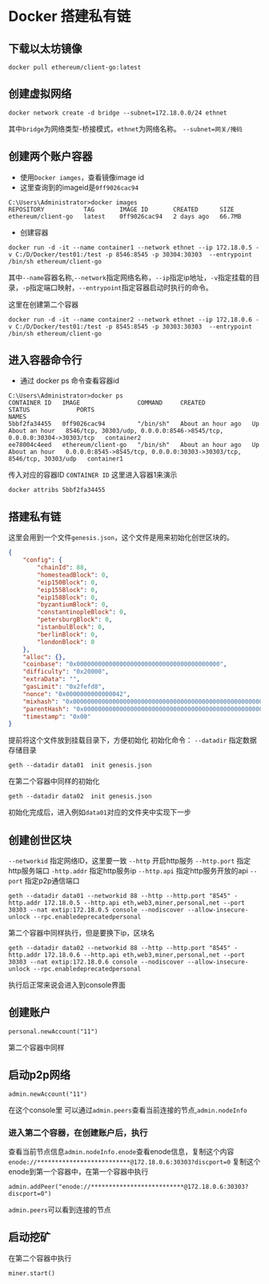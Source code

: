 # Docker 搭建私有链

## 下载以太坊镜像
```shell
docker pull ethereum/client-go:latest
```

## 创建虚拟网络
```shell
docker network create -d bridge --subnet=172.18.0.0/24 ethnet
```
其中`bridge`为网络类型-桥接模式，`ethnet`为网络名称。
`--subnet=网关/掩码`

## 创建两个账户容器
* 使用`Docker iamges`，查看镜像image id
* 这里查询到的imageid是`0ff9026cac94`
```shell
C:\Users\Administrator>docker images
REPOSITORY           TAG       IMAGE ID       CREATED      SIZE
ethereum/client-go   latest    0ff9026cac94   2 days ago   66.7MB
```
* 创建容器
```shell
docker run -d -it --name container1 --network ethnet --ip 172.18.0.5 -v C:/D/Docker/test01:/test -p 8546:8545 -p 30304:30303  --entrypoint /bin/sh ethereum/client-go
```
其中`--name`容器名称,`--network`指定网络名称，`--ip`指定ip地址，`-v`指定挂载的目录，`-p`指定端口映射，`--entrypoint`指定容器启动时执行的命令。

这里在创建第二个容器
```shell
docker run -d -it --name container2 --network ethnet --ip 172.18.0.6 -v C:/D/Docker/test01:/test -p 8545:8545 -p 30303:30303  --entrypoint /bin/sh ethereum/client-go
```

## 进入容器命令行

* 通过 docker ps 命令查看容器id
```
C:\Users\Administrator>docker ps
CONTAINER ID   IMAGE                COMMAND     CREATED             STATUS             PORTS                                                                   NAMES
5bbf2fa34455   0ff9026cac94         "/bin/sh"   About an hour ago   Up About an hour   8546/tcp, 30303/udp, 0.0.0.0:8546->8545/tcp, 0.0.0.0:30304->30303/tcp   container2
ee78004c4eed   ethereum/client-go   "/bin/sh"   About an hour ago   Up About an hour   0.0.0.0:8545->8545/tcp, 0.0.0.0:30303->30303/tcp, 8546/tcp, 30303/udp   container1
```

传入对应的容器ID `CONTAINER ID`
这里进入容器1来演示
```shell
docker attribs 5bbf2fa34455
```

## 搭建私有链

这里会用到一个文件`genesis.json`，这个文件是用来初始化创世区块的。
```json
{
    "config": {
        "chainId": 88,
        "homesteadBlock": 0,
        "eip150Block": 0,
        "eip155Block": 0,
        "eip158Block": 0,
        "byzantiumBlock": 0,
        "constantinopleBlock": 0,
        "petersburgBlock": 0,
        "istanbulBlock": 0,
        "berlinBlock": 0,
        "londonBlock": 0
    },
    "alloc": {},
    "coinbase": "0x0000000000000000000000000000000000000000",
    "difficulty": "0x20000",
    "extraData": "",
    "gasLimit": "0x2fefd8",
    "nonce": "0x0000000000000042",
    "mixhash": "0x0000000000000000000000000000000000000000000000000000000000000000",
    "parentHash": "0x0000000000000000000000000000000000000000000000000000000000000000",
    "timestamp": "0x00"
}
```


提前将这个文件放到挂载目录下，方便初始化
初始化命令：
`--datadir` 指定数据存储目录
```shell
geth --datadir data01  init genesis.json
```
在第二个容器中同样的初始化
```shell
geth --datadir data02  init genesis.json
```

初始化完成后，进入例如`data01`对应的文件夹中实现下一步

## 创建创世区块

`--networkid` 指定网络ID，这里要一致
`--http` 开启http服务
`--http.port` 指定http服务端口
`-http.addr` 指定http服务ip
`--http.api` 指定http服务开放的api
`--port` 指定p2p通信端口

```shell
geth --datadir data01 --networkid 88 --http --http.port "8545" -http.addr 172.18.0.5 --http.api eth,web3,miner,personal,net --port 30303 --nat extip:172.18.0.5 console --nodiscover --allow-insecure-unlock --rpc.enabledeprecatedpersonal
```
第二个容器中同样执行，但是要换下ip，区块名
```shell
geth --datadir data02 --networkid 88 --http --http.port "8545" -http.addr 172.18.0.6 --http.api eth,web3,miner,personal,net --port 30303 --nat extip:172.18.0.6 console --nodiscover --allow-insecure-unlock --rpc.enabledeprecatedpersonal
```

执行后正常来说会进入到console界面

## 创建账户
```shell
personal.newAccount("11")
```
第二个容器中同样
## 启动p2p网络
```shell
admin.newAccount("11")
```

在这个console里
可以通过`admin.peers`查看当前连接的节点,`admin.nodeInfo` 



### 进入第二个容器，在创建账户后，执行
查看当前节点信息`admin.nodeInfo.enode`查看enode信息，复制这个内容`enode://**************************@172.18.0.6:30303?discport=0`
复制这个enode到第一个容器中，在第一个容器中执行
```shell
admin.addPeer("enode://**************************@172.18.0.6:30303?discport=0")
```

`admin.peers`可以看到连接的节点

## 启动挖矿

在第二个容器中执行
```shell
miner.start()
```
